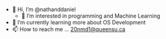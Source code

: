 - 👋 Hi, I’m @nathanddaniel
  - 👀 I’m interested in programming and Machine Learning
- 🌱 I’m currently learning more about OS Development
- 📫 How to reach me ... 20nmd1@queensu.ca

<!---
nathanddaniel/nathanddaniel is a ✨ special ✨ repository because its `README.md` (this file) appears on your GitHub profile.
You can click the Preview link to take a look at your changes.
--->
